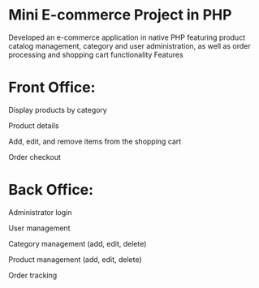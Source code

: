 # Mini E-commerce Project in PHP
Developed an e-commerce application in native PHP featuring product catalog management, category and user administration, as well as order processing and shopping cart functionality
Features

# Front Office:

Display products by category

Product details

Add, edit, and remove items from the shopping cart

Order checkout

# Back Office:

Administrator login

User management

Category management (add, edit, delete)

Product management (add, edit, delete)

Order tracking
